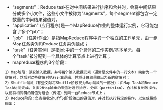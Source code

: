- “segments”：Reduce task在对中间结果进行排序和合并时，会将中间结果分成多个小文件，这些小文件被称为“segments”，每个segment都包含一定数量的中间结果键值对。
- "application" (应用程序)是一个MapReduce作业的整体运行实例，它可能包含了多个"job"；
- "job" （任务/作业）是指MapReduce程序中的一个独立的工作单元，由一组Map任务实例和Reduce任务实例组成；
- "task"（任务实例）是指job中的一个具体的工作实例/基本单元，每个"task"被分配到一个具体的计算节点上进行计算；
- mapreduce程序的3个阶段：
```
1）Map阶段：读取输入数据，并将每个输入数据元素（通常是文件中的一行文本）映射为一个键值对，然后对这些键值对执行计算逻辑，并将计算结果输出为新的键值对；
2）Shuffle阶段（有些文献将Shuffle阶段视为Map阶段的一部分）：由Map Task和Reduce Task协同完成，负责对Map输出的键值对进行排序、分区（partition）、合并和复制等操作，以便将相同键的键值对组合（传递）到同一台Reduce节点上；
3）Reduce阶段：负责接收Shuffle阶段输出的键值对，并对其执行特定的操作，以生成最终输出；
```